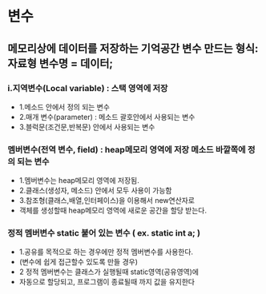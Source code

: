 # 변수
## 메모리상에 데이터를 저장하는 기억공간	변수 만드는 형식:  자료형  변수명 = 데이터;
### i.지역변수(Local variable) : 스택 영역에 저장
* 1.메소드 안에서 정의 되는 변수	
* 2.매개 변수(parameter) : 메소드 괄호안에서 사용되는 변수
* 3.블럭문(조건문,반복문) 안에서 사용되는 변수		
### 멤버변수(전역 변수, field) : heap메모리 영역에 저장  메소드 바깥쪽에 정의 되는 변수
* 1.멤버변수는 heap메모리 영역에 저장됨.
* 2.클래스(생성자, 메소드) 안에서 모두 사용이 가능함  
* 3.참조형(클래스,배열,인터페이스)을 이용해서 new연산자로
*   객체를 생성할때 heap메모리 영역에 새로운 공간을 할당 받는다.     
### 정적 멤버변수   static 붙어 있는 변수 ( ex. static int a; ) 
* 1.공유를 목적으로 하는 경우에만 정적 멤버변수를 사용한다.
*  (변수에 쉽게 접근할수 있도록 만들 경우)
* 2 정적 멤버변수는 클래스가 실행될때 static영역(공유영역)에 
*   자동으로 할당되고, 프로그램이 종료될때 까지 값을 유지한다   


   
